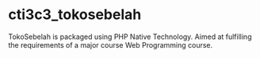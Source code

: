 # cti3c3_tokosebelah
TokoSebelah is packaged using PHP Native Technology. Aimed at fulfilling the requirements of a major course Web Programming course.
